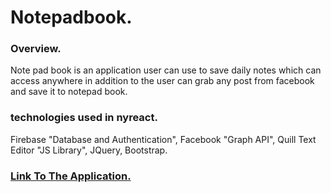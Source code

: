 # Notepadbook.


### Overview.

Note pad book is an application user can use to save daily notes which can access anywhere in addition to the user can grab any post from facebook and save it to notepad book.


### technologies used in nyreact.

Firebase "Database and Authentication", Facebook "Graph API", Quill Text Editor "JS Library", JQuery, Bootstrap.


### [Link To The Application.](https://bavely.github.io/Notepadbook/)
